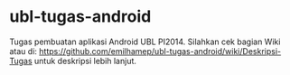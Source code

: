 # ubl-tugas-android
Tugas pembuatan aplikasi Android UBL PI2014. Silahkan cek bagian Wiki atau di: https://github.com/emilhamep/ubl-tugas-android/wiki/Deskripsi-Tugas untuk deskripsi lebih lanjut.
